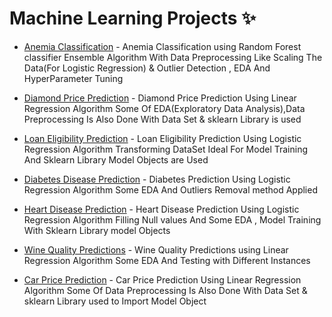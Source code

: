 # Machine Learning Projects ✨

- [Anemia Classification](https://github.com/Darkbeast747474/Machine_learning_Projects/blob/main/Anemia_Class/AnemiaClass.ipynb) - Anemia Classification using Random Forest classifier Ensemble Algorithm With Data Preprocessing Like Scaling The Data(For Logistic Regression) & Outlier Detection , EDA And HyperParameter Tuning

- [Diamond Price Prediction](https://github.com/Darkbeast747474/Machine_learning_Projects/blob/main/Diamond_Price_Pred/Diamond_Prediction.ipynb) - Diamond Price Prediction Using Linear Regression Algorithm Some Of EDA(Exploratory Data Analysis),Data Preprocessing Is Also Done With Data Set & sklearn Library is used 

- [Loan Eligibility Prediction](https://github.com/Darkbeast747474/Machine_learning_Projects/blob/main/Loan_Eligibility_Prediction/Loan_Eligible.ipynb) - Loan Eligibility Prediction Using Logistic Regression Algorithm Transforming DataSet Ideal For Model Training And Sklearn Library Model Objects are Used

- [Diabetes Disease Prediction](https://github.com/Darkbeast747474/Machine_learning_Projects/blob/main/Diabetes_disease_Predictions/Diabetes_Disease.ipynb) - Diabetes Prediction Using Logistic Regression Algorithm Some EDA And Outliers Removal method Applied
  
- [Heart Disease Prediction](https://github.com/Darkbeast747474/Machine_learning_Projects/blob/main/Heart_disease_Predictions/Heart_disease.ipynb) - Heart Disease Prediction Using Logistic Regression Algorithm Filling Null values And Some EDA , Model Training With Sklearn Library model Objects 

- [Wine Quality Predictions](https://github.com/Darkbeast747474/Machine_learning_Projects/blob/main/Wine_Quality_Predition/Wine_Quality.ipynb) - Wine Quality Predictions using Linear Regression Algorithm Some EDA And Testing with Different Instances

- [Car Price Prediction](https://github.com/Darkbeast747474/Machine_learning_Projects/blob/main/Car_price_Prediction/Car_Prediction.ipynb) - Car Price Prediction Using Linear Regression Algorithm Some Of Data Preprocessing Is Also Done With Data Set & sklearn Library used to Import Model Object
